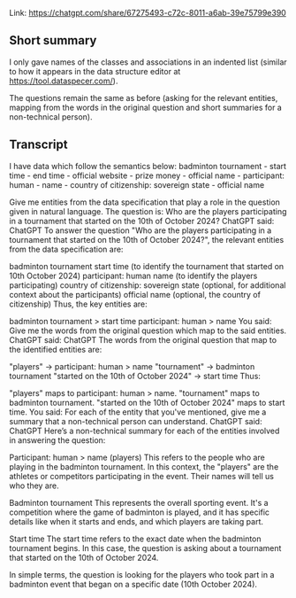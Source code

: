 Link: https://chatgpt.com/share/67275493-c72c-8011-a6ab-39e75799e390

## Short summary

I only gave names of the classes and associations in an indented list (similar to how it appears in the data structure editor at https://tool.dataspecer.com/).

The questions remain the same as before (asking for the relevant entities, mapping from the words in the original question and short summaries for a non-technical person).

## Transcript

I have data which follow the semantics below:
badminton tournament
	- start time
	- end time
	- official website
	- prize money
	- official name
	- participant: human
		- name
		- country of citizenship: sovereign state
			- official name

Give me entities from the data specification that play a role in the question given in natural language. The question is:
Who are the players participating in a tournament that started on the 10th of October 2024?
ChatGPT said:
ChatGPT
To answer the question "Who are the players participating in a tournament that started on the 10th of October 2024?", the relevant entities from the data specification are:

badminton tournament
start time (to identify the tournament that started on 10th October 2024)
participant: human
name (to identify the players participating)
country of citizenship: sovereign state (optional, for additional context about the participants)
official name (optional, the country of citizenship)
Thus, the key entities are:

badminton tournament > start time
participant: human > name
You said:
Give me the words from the original question which map to the said entities.
ChatGPT said:
ChatGPT
The words from the original question that map to the identified entities are:

"players" → participant: human > name
"tournament" → badminton tournament
"started on the 10th of October 2024" → start time
Thus:

"players" maps to participant: human > name.
"tournament" maps to badminton tournament.
"started on the 10th of October 2024" maps to start time.
You said:
For each of the entity that you've mentioned, give me a summary that a non-technical person can understand.
ChatGPT said:
ChatGPT
Here’s a non-technical summary for each of the entities involved in answering the question:

Participant: human > name (players)
This refers to the people who are playing in the badminton tournament. In this context, the "players" are the athletes or competitors participating in the event. Their names will tell us who they are.

Badminton tournament
This represents the overall sporting event. It's a competition where the game of badminton is played, and it has specific details like when it starts and ends, and which players are taking part.

Start time
The start time refers to the exact date when the badminton tournament begins. In this case, the question is asking about a tournament that started on the 10th of October 2024.

In simple terms, the question is looking for the players who took part in a badminton event that began on a specific date (10th October 2024).